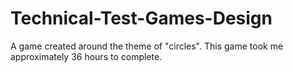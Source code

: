 # Technical-Test-Games-Design
A game created around the theme of "circles". This game took me approximately 36 hours to complete.
